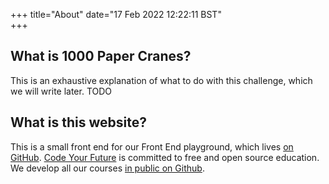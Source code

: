 +++
title="About"
date="17 Feb 2022 12:22:11 BST"    
+++

## What is 1000 Paper Cranes?

This is an exhaustive explanation of what to do with this challenge, which we will write later. TODO

## What is this website?

This is a small front end for our Front End playground, which lives [on GitHub](https://github.com/CodeYourFuture/1000-Paper-Cranes). [Code Your Future](https://codeyourfuture.io) is committed to free and open source education. We develop all our courses [in public on Github](https://github.com/CodeYourFuture/).
